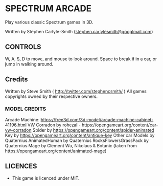 # SPECTRUM ARCADE

Play various classic Spectrum games in 3D.

Written by Stephen Carlyle-Smith (stephen.carlylesmith@googlmail.com)

## CONTROLS
W, A, S, D to move, and mouse to look around.
Space to break if in a car, or jump in walking around.


## Credits
Written by Steve Smith ( http://twitter.com/stephencsmith/ )
All games copyrights owned by their respective owners.


### MODEL CREDITS
Arcade Machine: https://free3d.com/3d-model/arcade-machine-cabinet-41196.html
VW Corradon by rohezal - https://opengameart.org/content/car-vw-corradon
Spider by https://opengameart.org/content/spider-animated
Key by https://opengameart.org/content/antique-key
Other car Models by Quaternius
AnimatedHuman by Quaternius
RocksFlowersGrassPack by Quaternius
Mage by Clement Wu, Nikolaus & Botanic (taken from https://opengameart.org/content/animated-mage)


## LICENCES
* This game is licenced under MIT.
